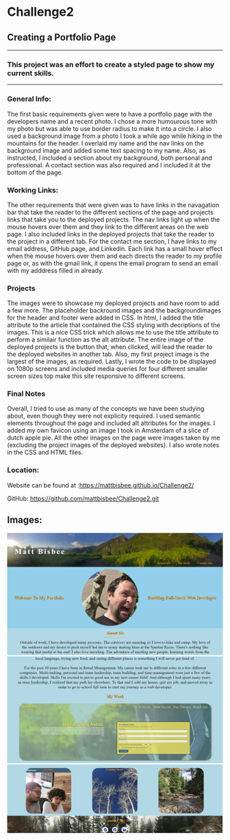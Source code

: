# Challenge2
## Creating a Portfolio Page #
---
### This project was an effort to create a styled page to show my current skills.
---
### **General Info:**
The first basic requirements given were to have a portfolio page with the developers name and a recent photo. I chose a more humourous tone with my photo but was able to use border radius to make it into a circle. I also used a background image from a photo I took a while ago while hiking in the mountains for the header. I overlaid my name and the nav links on the background image and added some text spacing to my name. Also, as instructed, I included a section about my background, both personal and professional. A contact section was also required and I included it at the bottom of the page.

### **Working Links:**
The other requirements that were given was to have links in the navagation bar that take the reader to the different sections of the page and projects links that take you to the deployed projects. The nav links light up when the mouse hovers over them and they link to the different areas on the web page. I also included links in the deployed projects that take the reader to the project in a different tab. For the contact me section, I have links to my email address, GitHub page, and Linkedin. Each link has a small hover effect when the mouse hovers over them and each directs the reader to my profile page or, as with the gmail link, it opens the email program to send an email with my adddress filled in already.

### **Projects**
The images were to showcase my deployed projects and have room to add a few more. The placeholder backround images and the backgroundimages for the header and footer were added in CSS. In html, I added the title attribute to the article that contained the CSS styling with decriptions of the images. This is a nice CSS trick which allows me to use the title attribute to perform a similair function as the alt attribute. The entire image of the deployed projects is the button that, when clicked, will lead the reader to the deployed websites in another tab. Also, my first project image is the largest of the images, as required. Lastly, I wrote the code to be displayed on 1080p screens and included media queries for four different smaller screen sizes top make this site responsive to different screens. 

### **Final Notes**
Overall, I tried to use as many of the concepts we have been studying about, even though they were not explicity required. I used semantic elements throughout the page and included alt attributes for the images. I added my own favicon using an image I took in Amsterdam of a slice of dutch apple pie. All the other images on the page were images taken by me (excluding the project images of the deployed websites). I also wrote notes in the CSS and HTML files.

### **Location:**
Website can be found at :https://mattbisbee.github.io/Challenge2/

GitHub: https://github.com/mattbisbee/Challenge2.git

## **Images:**
![Screenshot](assets/images/portfolio1.jpg)
![Screenshot](assets/images/portfolio2.jpg)
![Screenshot](assets/images/portfolio3.jpg)